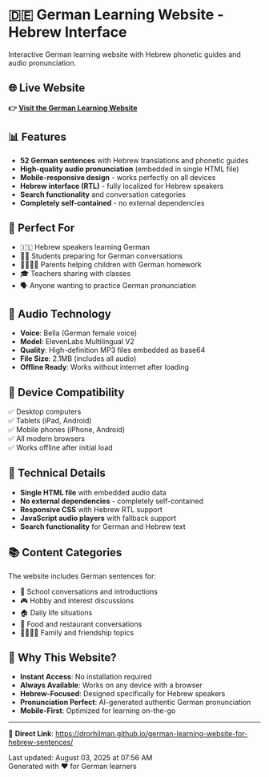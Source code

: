 # 🇩🇪 German Learning Website - Hebrew Interface

Interactive German learning website with Hebrew phonetic guides and audio pronunciation.

## 🌐 Live Website

**👉 [Visit the German Learning Website](https://drorhilman.github.io/german-learning-website-for-hebrew-sentences/)**

## 📊 Features

- **52 German sentences** with Hebrew translations and phonetic guides
- **High-quality audio pronunciation** (embedded in single HTML file)
- **Mobile-responsive design** - works perfectly on all devices
- **Hebrew interface (RTL)** - fully localized for Hebrew speakers
- **Search functionality** and conversation categories
- **Completely self-contained** - no external dependencies

## 🎯 Perfect For

- 🇮🇱 Hebrew speakers learning German
- 👨‍🎓 Students preparing for German conversations  
- 👨‍👩‍👧‍👦 Parents helping children with German homework
- 🎓 Teachers sharing with classes
- 🗣️ Anyone wanting to practice German pronunciation

## 🎵 Audio Technology

- **Voice**: Bella (German female voice)
- **Model**: ElevenLabs Multilingual V2  
- **Quality**: High-definition MP3 files embedded as base64
- **File Size**: 2.1MB (includes all audio)
- **Offline Ready**: Works without internet after loading

## 📱 Device Compatibility

✅ Desktop computers  
✅ Tablets (iPad, Android)  
✅ Mobile phones (iPhone, Android)  
✅ All modern browsers  
✅ Works offline after initial load  

## 🔧 Technical Details

- **Single HTML file** with embedded audio data
- **No external dependencies** - completely self-contained
- **Responsive CSS** with Hebrew RTL support
- **JavaScript audio players** with fallback support
- **Search functionality** for German and Hebrew text

## 📚 Content Categories

The website includes German sentences for:
- 🏫 School conversations and introductions
- 🎮 Hobby and interest discussions  
- 🏠 Daily life situations
- 🍕 Food and restaurant conversations
- 👨‍👩‍👧‍👦 Family and friendship topics

## 🌟 Why This Website?

- **Instant Access**: No installation required
- **Always Available**: Works on any device with a browser
- **Hebrew-Focused**: Designed specifically for Hebrew speakers
- **Pronunciation Perfect**: AI-generated authentic German pronunciation
- **Mobile-First**: Optimized for learning on-the-go

---

🔗 **Direct Link**: https://drorhilman.github.io/german-learning-website-for-hebrew-sentences/

Last updated: August 03, 2025 at 07:56 AM  
Generated with ❤️ for German learners
